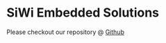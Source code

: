 # SiWi Embedded Solutions

Please checkout our repository @ [Github](https://https://github.com/siwiembedded)
